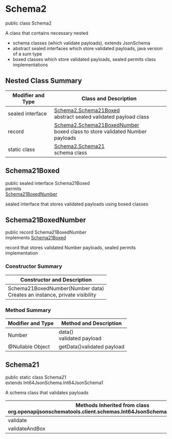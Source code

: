 # Schema2
public class Schema2<br>

A class that contains necessary nested
- schema classes (which validate payloads), extends JsonSchema
- abstract sealed interfaces which store validated payloads, java version of a sum type
- boxed classes which store validated payloads, sealed permits class implementations

## Nested Class Summary
| Modifier and Type | Class and Description |
| ----------------- | ---------------------- |
| sealed interface | [Schema2.Schema21Boxed](#schema21boxed)<br> abstract sealed validated payload class |
| record | [Schema2.Schema21BoxedNumber](#schema21boxednumber)<br> boxed class to store validated Number payloads |
| static class | [Schema2.Schema21](#schema21)<br> schema class |

## Schema21Boxed
public sealed interface Schema21Boxed<br>
permits<br>
[Schema21BoxedNumber](#schema21boxednumber)

sealed interface that stores validated payloads using boxed classes

## Schema21BoxedNumber
public record Schema21BoxedNumber<br>
implements [Schema21Boxed](#schema21boxed)

record that stores validated Number payloads, sealed permits implementation

### Constructor Summary
| Constructor and Description |
| --------------------------- |
| Schema21BoxedNumber(Number data)<br>Creates an instance, private visibility |

### Method Summary
| Modifier and Type | Method and Description |
| ----------------- | ---------------------- |
| Number | data()<br>validated payload |
| @Nullable Object | getData()validated payload |

## Schema21
public static class Schema21<br>
extends Int64JsonSchema.Int64JsonSchema1

A schema class that validates payloads

| Methods Inherited from class org.openapijsonschematools.client.schemas.Int64JsonSchema.Int64JsonSchema1 |
| ------------------------------------------------------------------ |
| validate                                                           |
| validateAndBox                                                     |
